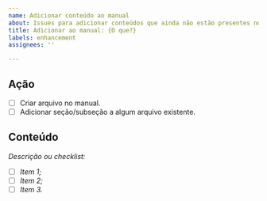 ```yaml
---
name: Adicionar conteúdo ao manual
about: Issues para adicionar conteúdos que ainda não estão presentes no manual.
title: Adicionar ao manual: {O que?}
labels: enhancement
assignees: ''

---
```


Ação
----

- [ ] Criar arquivo no manual.
- [ ] Adicionar seção/subseção a algum arquivo existente.

Conteúdo
--------

_Descrição ou checklist:_

- [ ] _Item 1;_
- [ ] _Item 2;_
- [ ] _Item 3._
